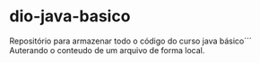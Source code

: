 # dio-java-basico
Repositório para armazenar todo o código do curso java básico´´´<br>
Auterando o conteudo de um arquivo de forma local.